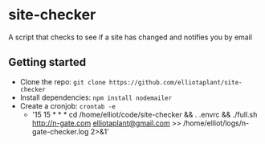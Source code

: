 # site-checker
A script that checks to see if a site has changed and notifies you by email

## Getting started
- Clone the repo: `git clone https://github.com/elliotaplant/site-checker`
- Install dependencies: `npm install nodemailer`
- Create a cronjob: `crontab -e`
  - '15 15 * * * cd /home/elliot/code/site-checker && . .envrc && ./full.sh http://n-gate.com elliotaplant@gmail.com >> /home/elliot/logs/n-gate-checker.log 2>&1'

